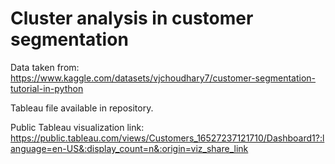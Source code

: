 # Cluster analysis in customer segmentation

Data taken from:
https://www.kaggle.com/datasets/vjchoudhary7/customer-segmentation-tutorial-in-python

Tableau file available in repository.

Public Tableau visualization link:
https://public.tableau.com/views/Customers_16527237121710/Dashboard1?:language=en-US&:display_count=n&:origin=viz_share_link

